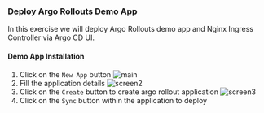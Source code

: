 ### Deploy Argo Rollouts Demo App

In this exercise we will deploy Argo Rollouts demo app and Nginx Ingress Controller via Argo CD UI.

#### Demo App Installation

 1. Click on the `New App` button 
    ![main](../assets/mainscreen.jpg)
 1. Fill the application details 
    ![screen2](../assets/createapp-1.jpg)
 1. Click on the `Create` button  to create argo rollout application
    ![screen3](../assets/createapp-2.jpg)
 1. Click on the `Sync` button within the application to deploy
